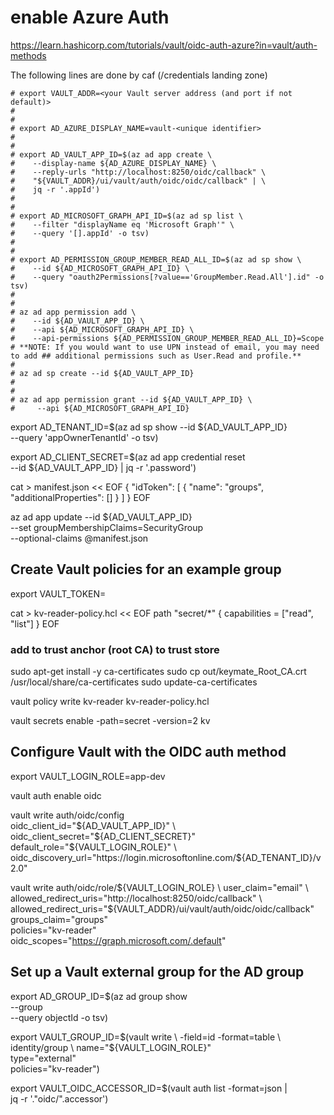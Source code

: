 
# enable Azure Auth
https://learn.hashicorp.com/tutorials/vault/oidc-auth-azure?in=vault/auth-methods


The following lines are done by caf (/credentials landing zone)
```
# export VAULT_ADDR=<your Vault server address (and port if not default)>
#
#
# export AD_AZURE_DISPLAY_NAME=vault-<unique identifier>
#
#
# export AD_VAULT_APP_ID=$(az ad app create \
#    --display-name ${AD_AZURE_DISPLAY_NAME} \
#    --reply-urls "http://localhost:8250/oidc/callback" \
#    "${VAULT_ADDR}/ui/vault/auth/oidc/oidc/callback" | \
#    jq -r '.appId')
#
#
# export AD_MICROSOFT_GRAPH_API_ID=$(az ad sp list \
#    --filter "displayName eq 'Microsoft Graph'" \
#    --query '[].appId' -o tsv)
#
#
# export AD_PERMISSION_GROUP_MEMBER_READ_ALL_ID=$(az ad sp show \
#    --id ${AD_MICROSOFT_GRAPH_API_ID} \
#    --query "oauth2Permissions[?value=='GroupMember.Read.All'].id" -o tsv)
#
#
# az ad app permission add \
#    --id ${AD_VAULT_APP_ID} \
#    --api ${AD_MICROSOFT_GRAPH_API_ID} \
#    --api-permissions ${AD_PERMISSION_GROUP_MEMBER_READ_ALL_ID}=Scope
# **NOTE: If you would want to use UPN instead of email, you may need to add ## additional permissions such as User.Read and profile.**
#
# az ad sp create --id ${AD_VAULT_APP_ID}
#
#
# az ad app permission grant --id ${AD_VAULT_APP_ID} \
#     --api ${AD_MICROSOFT_GRAPH_API_ID}
```

 export AD_TENANT_ID=$(az ad sp show --id ${AD_VAULT_APP_ID} \
    --query 'appOwnerTenantId' -o tsv)


 export AD_CLIENT_SECRET=$(az ad app credential reset \
     --id ${AD_VAULT_APP_ID} | jq -r '.password')



cat > manifest.json << EOF
{
    "idToken": [
        {
            "name": "groups",
            "additionalProperties": []
        }
    ]
}
EOF



az ad app update --id ${AD_VAULT_APP_ID} \
    --set groupMembershipClaims=SecurityGroup \
    --optional-claims @manifest.json


## Create Vault policies for an example group

export VAULT_TOKEN=<your Vault token>


cat > kv-reader-policy.hcl << EOF
path "secret/*" {
    capabilities = ["read", "list"]
}
EOF

### add to trust anchor (root CA) to trust store
sudo apt-get install -y ca-certificates
sudo cp out/keymate_Root_CA.crt /usr/local/share/ca-certificates
sudo update-ca-certificates


vault policy write kv-reader kv-reader-policy.hcl


vault secrets enable -path=secret -version=2 kv


## Configure Vault with the OIDC auth method
export VAULT_LOGIN_ROLE=app-dev

vault auth enable oidc

vault write auth/oidc/config \
    oidc_client_id="${AD_VAULT_APP_ID}" \
    oidc_client_secret="${AD_CLIENT_SECRET}" \
    default_role="${VAULT_LOGIN_ROLE}" \
    oidc_discovery_url="https://login.microsoftonline.com/${AD_TENANT_ID}/v2.0"

vault write auth/oidc/role/${VAULT_LOGIN_ROLE} \
   user_claim="email" \
   allowed_redirect_uris="http://localhost:8250/oidc/callback" \
   allowed_redirect_uris="${VAULT_ADDR}/ui/vault/auth/oidc/oidc/callback"  \
   groups_claim="groups" \
   policies="kv-reader" \
   oidc_scopes="https://graph.microsoft.com/.default"


## Set up a Vault external group for the AD group
export AD_GROUP_ID=$(az ad group show \
   --group <Azure AD group display name> \
   --query objectId -o tsv)


export VAULT_GROUP_ID=$(vault write \
   -field=id -format=table \
   identity/group \
   name="${VAULT_LOGIN_ROLE}" \
   type="external" \
   policies="kv-reader")


export VAULT_OIDC_ACCESSOR_ID=$(vault auth list -format=json | \
   jq -r '."oidc/".accessor')


